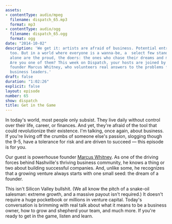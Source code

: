 ```yaml
---
assets:
- contentType: audio/mpeg
  filename: dispatch_65.mp3
  format: mp3
- contentType: audio/ogg
  filename: dispatch_65.ogg
  format: ogg
date: "2014-10-02"
description: 'We get it: artists are afraid of business. Potential entrepreneurs are
  too. But in a world where everyone is a wanna-be, a  select few stand out. They
  alone are the proud, the doers: the ones who chase their dreams and make them happen.
  Are you one of them? This week on Dispatch, your hosts are joined by powerhouse
  founder Marcus Whitney, who volunteers real answers to the problems facing tomorrow''s
  business leaders.'
draft: false
duration: "1:02:26"
explicit: false
layout: episode
number: 65
show: dispatch
title: Get in the Game
---
```

In today's world, most people only subsist. They live daily without control over their life, career, or finances. And yet, they're afraid of the tool that could revolutionize their existence. I'm talking, once again, about business. If you're living off the crumbs of someone else's passion, slogging though the 9-5, have a tolerance for risk and are driven to succeed &mdash; this episode is for you.

Our guest is powerhouse founder [Marcus Whitney](http://marcuswhitney.com). As one of the driving forces behind Nashville's thriving business community, he knows a thing or two about building successful companies. And, unlike some, he recognizes that a growing venture always starts with one small seed: the dream of a founder.

This isn't Silicon Valley bullshit. (We all know the pitch of a snake-oil salesman: extreme growth, and a massive payout isn't required.) It doesn't require a huge pocketbook or millions in venture capital. Today's conversation is brimming with real talk about what it means to be a business owner, how to grow and shepherd your team, and much more. If you're ready to get in the game, listen and learn.